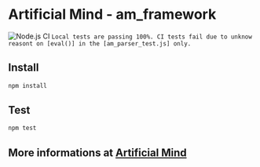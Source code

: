 # Artificial Mind - am_framework

![Node.js CI](https://github.com/Pioryd/am_framework/workflows/Node.js%20CI/badge.svg?branch=master)
  `Local tests are passing 100%. CI tests fail due to unknow reasont on [eval()] in the [am_parser_test.js] only.`

## Install

```powershell
npm install
```

## Test

```powershell
npm test
```

## More informations at [Artificial Mind](https://www.artificialmind.dev/)
